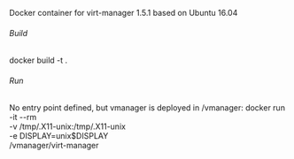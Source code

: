 Docker container for virt-manager 1.5.1 based on Ubuntu 16.04

###### Build
docker build -t <name> .

###### Run
No entry point defined, but vmanager is deployed in /vmanager:
docker run -it --rm \
    -v /tmp/.X11-unix:/tmp/.X11-unix \
    -e DISPLAY=unix$DISPLAY \
    <name> /vmanager/virt-manager
